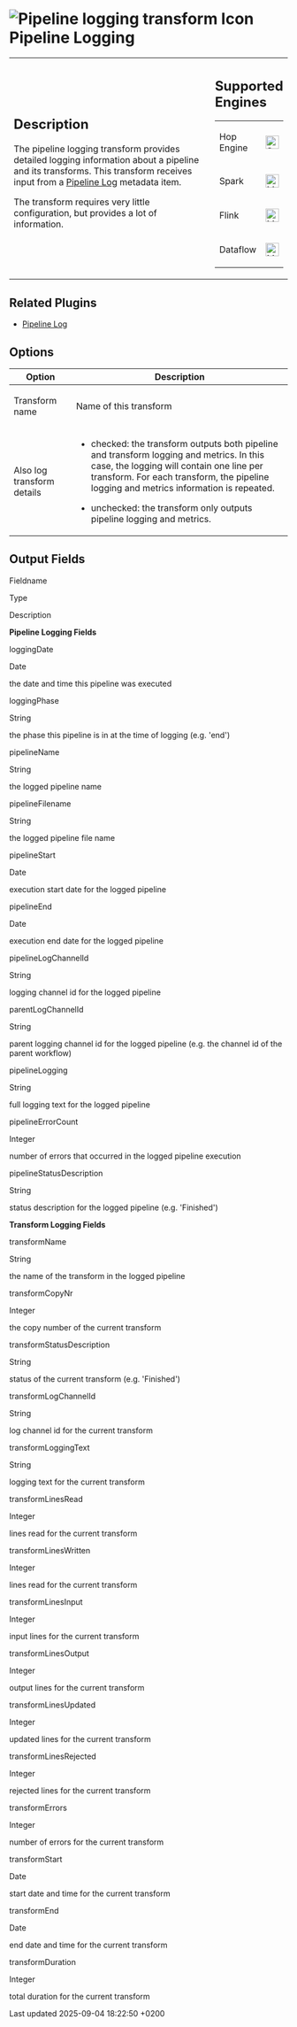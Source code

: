 <div id="header">

# <span class="image image-doc-icon">![Pipeline logging transform Icon](../assets/images/icons/pipeline-log.svg)</span> Pipeline Logging

</div>

<div id="content">

<div id="preamble">

<div class="sectionbody">

<table>
<colgroup>
<col style="width: 75%" />
<col style="width: 25%" />
</colgroup>
<tbody>
<tr class="odd">
<td><div class="content">
<div class="sect1">
<h2 id="_description">Description</h2>
<div class="sectionbody">
<div class="paragraph">
<p>The pipeline logging transform provides detailed logging information about a pipeline and its transforms. This transform receives input from a <a href="metadata-types/pipeline-log.FwJSeqsddv">Pipeline Log</a> metadata item.</p>
</div>
<div class="paragraph">
<p>The transform requires very little configuration, but provides a lot of information.</p>
</div>
</div>
</div>
</div></td>
<td><div class="content">
<div class="sect1">
<h2 id="_supported_engines">Supported Engines</h2>
<div class="sectionbody">
<table>
<tbody>
<tr class="odd">
<td><p>Hop Engine</p></td>
<td><div class="content">
<div class="paragraph">
<p><span class="image"><img src="../assets/images/check_mark.svg" alt="Supported" width="24" /></span></p>
</div>
</div></td>
</tr>
<tr class="even">
<td><p>Spark</p></td>
<td><div class="content">
<div class="paragraph">
<p><span class="image"><img src="../assets/images/question_mark.svg" alt="Maybe Supported" width="24" /></span></p>
</div>
</div></td>
</tr>
<tr class="odd">
<td><p>Flink</p></td>
<td><div class="content">
<div class="paragraph">
<p><span class="image"><img src="../assets/images/question_mark.svg" alt="Maybe Supported" width="24" /></span></p>
</div>
</div></td>
</tr>
<tr class="even">
<td><p>Dataflow</p></td>
<td><div class="content">
<div class="paragraph">
<p><span class="image"><img src="../assets/images/question_mark.svg" alt="Maybe Supported" width="24" /></span></p>
</div>
</div></td>
</tr>
</tbody>
</table>
</div>
</div>
</div></td>
</tr>
</tbody>
</table>

</div>

</div>

<div class="sect1">

## Related Plugins

<div class="sectionbody">

<div class="ulist">

  - [Pipeline Log](metadata-types/pipeline-log.FwJSeqsddv)

</div>

</div>

</div>

<div class="sect1">

## Options

<div class="sectionbody">

<table>
<thead>
<tr class="header">
<th>Option</th>
<th>Description</th>
</tr>
</thead>
<tbody>
<tr class="odd">
<td><p>Transform name</p></td>
<td><p>Name of this transform</p></td>
</tr>
<tr class="even">
<td><p>Also log transform details</p></td>
<td><div class="content">
<div class="ulist">
<ul>
<li><p>checked: the transform outputs both pipeline and transform logging and metrics. In this case, the logging will contain one line per transform. For each transform, the pipeline logging and metrics information is repeated.</p></li>
<li><p>unchecked: the transform only outputs pipeline logging and metrics.</p></li>
</ul>
</div>
</div></td>
</tr>
</tbody>
</table>

</div>

</div>

<div class="sect1">

## Output Fields

<div class="sectionbody">

Fieldname

</div>

</div>

</div>

Type

Description

**Pipeline Logging Fields**

loggingDate

Date

the date and time this pipeline was executed

loggingPhase

String

the phase this pipeline is in at the time of logging (e.g. 'end')

pipelineName

String

the logged pipeline name

pipelineFilename

String

the logged pipeline file name

pipelineStart

Date

execution start date for the logged pipeline

pipelineEnd

Date

execution end date for the logged pipeline

pipelineLogChannelId

String

logging channel id for the logged pipeline

parentLogChannelId

String

parent logging channel id for the logged pipeline (e.g. the channel id of the parent workflow)

pipelineLogging

String

full logging text for the logged pipeline

pipelineErrorCount

Integer

number of errors that occurred in the logged pipeline execution

pipelineStatusDescription

String

status description for the logged pipeline (e.g. 'Finished')

**Transform Logging Fields**

transformName

String

the name of the transform in the logged pipeline

transformCopyNr

Integer

the copy number of the current transform

transformStatusDescription

String

status of the current transform (e.g. 'Finished')

transformLogChannelId

String

log channel id for the current transform

transformLoggingText

String

logging text for the current transform

transformLinesRead

Integer

lines read for the current transform

transformLinesWritten

Integer

lines read for the current transform

transformLinesInput

Integer

input lines for the current transform

transformLinesOutput

Integer

output lines for the current transform

transformLinesUpdated

Integer

updated lines for the current transform

transformLinesRejected

Integer

rejected lines for the current transform

transformErrors

Integer

number of errors for the current transform

transformStart

Date

start date and time for the current transform

transformEnd

Date

end date and time for the current transform

transformDuration

Integer

total duration for the current transform

<div id="footer">

<div id="footer-text">

Last updated 2025-09-04 18:22:50 +0200

</div>

</div>
